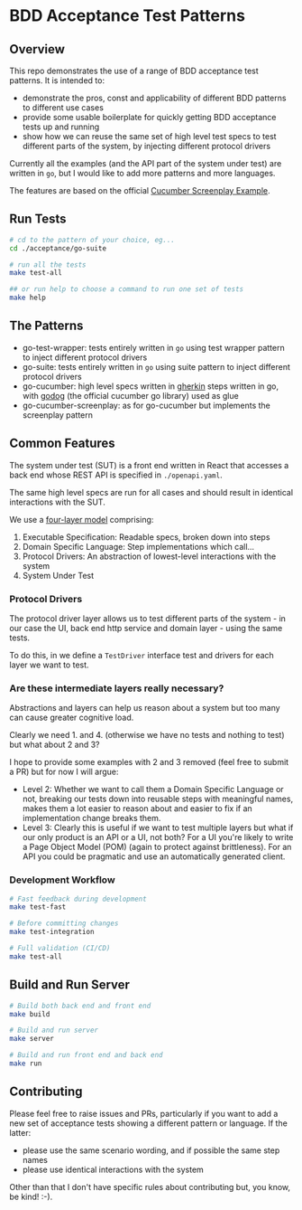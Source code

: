 # BDD Acceptance Test Patterns

## Overview

This repo demonstrates the use of a range of BDD acceptance test patterns. It is intended to:
- demonstrate the pros, const and applicability of different BDD patterns to different use cases
- provide some usable boilerplate for quickly getting BDD acceptance tests up and running
- show how we can reuse the same set of high level test specs to test different parts of the system, by injecting different protocol drivers

Currently all the examples (and the API part of the system under test) are written in `go`, but I would like to add more patterns and more languages.

The features are based on the official [Cucumber Screenplay Example](https://github.com/cucumber-school/screenplay-example/tree/code).


## Run Tests

```sh
# cd to the pattern of your choice, eg...
cd ./acceptance/go-suite

# run all the tests
make test-all

## or run help to choose a command to run one set of tests
make help
```

## The Patterns
- go-test-wrapper: tests entirely written in `go` using test wrapper pattern to inject different protocol drivers
- go-suite: tests entirely written in `go` using suite pattern to inject different protocol drivers
- go-cucumber: high level specs written in [gherkin](https://cucumber.io/docs/gherkin/reference) steps written in go, with [godog](https://github.com/cucumber/godog/tree/main/_examples) (the official cucumber go library) used as glue
- go-cucumber-screenplay: as for go-cucumber but implements the screenplay pattern



## Common Features

The system under test (SUT) is a front end written in React that accesses a back end whose REST API is specified in `./openapi.yaml`.

The same high level specs are run for all cases and should result in identical interactions with the SUT.

We use a [four-layer model](https://continuous-delivery.co.uk/downloads/ATDD%20Guide%2026-03-21.pdf) comprising:
1. Executable Specification: Readable specs, broken down into steps
2. Domain Specific Language: Step implementations which call...
3. Protocol Drivers: An abstraction of lowest-level interactions with the system
4. System Under Test

### Protocol Drivers

The protocol driver layer allows us to test different parts of the system - in our case the UI, back end http service and domain layer - using the same tests.

To do this, in we define a `TestDriver` interface test and drivers for each layer we want to test. 


### Are these intermediate layers really necessary?

Abstractions and layers can help us reason about a system but too many can cause greater cognitive load.

Clearly we need 1. and 4. (otherwise we have no tests and nothing to test) but what about 2 and 3?

I hope to provide some examples with 2 and 3 removed (feel free to submit a PR) but for now I will argue:

- Level 2: Whether we want to call them a Domain Specific Language or not, breaking our tests down into reusable steps with meaningful names, makes them a lot easier to reason about and easier to fix if an implementation change breaks them.
- Level 3: Clearly this is useful if we want to test multiple layers but what if our only product is an API or a UI, not both? For a UI you're likely to write a Page Object Model (POM) (again to protect against brittleness). For an API you could be pragmatic and use an automatically generated client.


### Development Workflow

```sh
# Fast feedback during development
make test-fast

# Before committing changes
make test-integration

# Full validation (CI/CD)
make test-all
```

## Build and Run Server

```sh
# Build both back end and front end
make build

# Build and run server
make server

# Build and run front end and back end
make run
```

## Contributing

Please feel free to raise issues and PRs, particularly if you want to add a new set of acceptance tests showing a different pattern or language. If the latter:
- please use the same scenario wording, and if possible the same step names
- please use identical interactions with the system

Other than that I don't have specific rules about contributing but, you know, be kind! :-).


